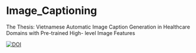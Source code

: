 # Image_Captioning
The Thesis: Vietnamese Automatic Image Caption Generation in Healthcare  Domains with Pre-trained High- level Image Features


<p align="left">
    <a href="https://colab.research.google.com/drive/1kAuht6eeQWUFMeebgjVSpFOhwBHap9bu#scrollTo=uDq11Bht0QFM"><img src="https://colab.research.google.com/assets/colab-badge.svg" alt="DOI"></a>
</p>



[colab]: <https://colab.research.google.com/assets/colab-badge.svg>

